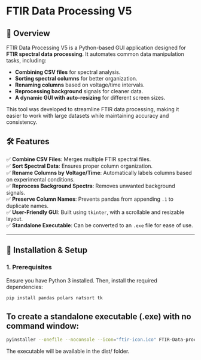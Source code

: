 # FTIR Data Processing V5

## 📌 Overview
FTIR Data Processing V5 is a Python-based GUI application designed for **FTIR spectral data processing**. It automates common data manipulation tasks, including:
- **Combining CSV files** for spectral analysis.
- **Sorting spectral columns** for better organization.
- **Renaming columns** based on voltage/time intervals.
- **Reprocessing background** signals for cleaner data.
- **A dynamic GUI with auto-resizing** for different screen sizes.

This tool was developed to streamline FTIR data processing, making it easier to work with large datasets while maintaining accuracy and consistency.

## 🛠 Features
✅ **Combine CSV Files**: Merges multiple FTIR spectral files.<br>
✅ **Sort Spectral Data**: Ensures proper column organization.<br>
✅ **Rename Columns by Voltage/Time**: Automatically labels columns based on experimental conditions.<br>
✅ **Reprocess Background Spectra**: Removes unwanted background signals.<br>
✅ **Preserve Column Names**: Prevents pandas from appending `.1` to duplicate names.<br>
✅ **User-Friendly GUI**: Built using `tkinter`, with a scrollable and resizable layout.<br>
✅ **Standalone Executable**: Can be converted to an `.exe` file for ease of use.<br>

---

## 🚀 Installation & Setup
### **1. Prerequisites**
Ensure you have Python 3 installed. Then, install the required dependencies:
```bash
pip install pandas polars natsort tk

```
## To create a standalone executable (.exe) with no command window:
```bash
pyinstaller --onefile --noconsole --icon="ftir-icon.ico" FTIR-Data-process_v5.py
```
The executable will be available in the dist/ folder.



